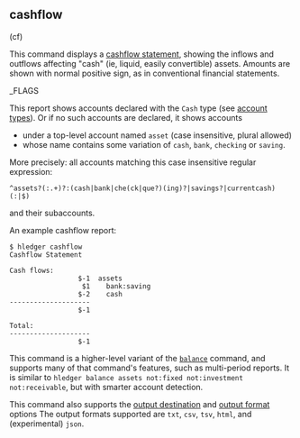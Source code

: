 ## cashflow

(cf)

This command displays a [cashflow statement](https://en.wikipedia.org/wiki/Cash_flow_statement), 
showing the inflows and outflows affecting "cash" (ie, liquid, easily convertible) assets.
Amounts are shown with normal positive sign, as in conventional
financial statements.

_FLAGS

This report shows accounts declared with the `Cash` type
(see [account types](https://hledger.org/hledger.html#account-types)).
Or if no such accounts are declared, it shows accounts 

- under a top-level account named `asset` (case insensitive, plural allowed) 
- whose name contains some variation of `cash`, `bank`, `checking` or `saving`.

More precisely: all accounts matching this case insensitive regular expression:

`^assets?(:.+)?:(cash|bank|che(ck|que?)(ing)?|savings?|currentcash)(:|$)`

and their subaccounts.

An example cashflow report:
```cli
$ hledger cashflow
Cashflow Statement

Cash flows:
                 $-1  assets
                  $1    bank:saving
                 $-2    cash
--------------------
                 $-1

Total:
--------------------
                 $-1
```

This command is a higher-level variant of the [`balance`](#balance) command,
and supports many of that command's features, such as multi-period reports.
It is similar to `hledger balance assets not:fixed not:investment not:receivable`,
but with smarter account detection.

This command also supports the
[output destination](hledger.html#output-destination) and
[output format](hledger.html#output-format) options
The output formats supported are
`txt`, `csv`, `tsv`, `html`, and (experimental) `json`.
